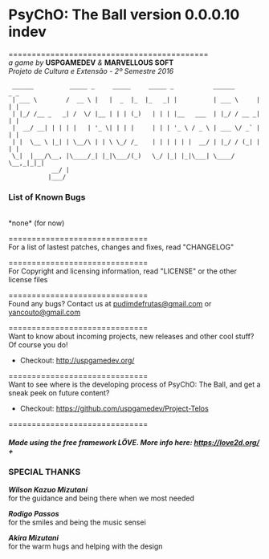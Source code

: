 
# PsyChO: The Ball version 0.0.0.10 indev
===========================================  
 *a game by* **USPGAMEDEV** *&* **MARVELLOUS SOFT**  
 *Projeto de Cultura e Extensão - 2º Semestre 2016*  

```
 ______          _____ _     _____     _____ _           ______       _ _
 | ___ \        /  __ \ |   |  _  |_  |_   _| |          | ___ \     | | |
 | |_/ /__ _   _| /  \/ |__ | | | (_)   | | | |__   ___  | |_/ / __ _| | |
 |  __/ __| | | | |   | '_ \| | | |     | | | '_ \ / _ \ | ___ \/ _` | | |
 | |  \__ \ |_| | \__/\ | | \ \_/ /_    | | | | | |  __/ | |_/ / (_| | | |
 \_|  |___/\__, |\____/_| |_|\___/(_)   \_/ |_| |_|\___| \____/ \__,_|_|_|
            __/ |
           |___/

```

### List of Known Bugs  
<br>
*none* (for now)

==============================  
For a list of lastest patches, changes and fixes, read "CHANGELOG"

==============================  
For Copyright and licensing information, read "LICENSE" or  the other license files

==============================  
Found any bugs? Contact us at pudimdefrutas@gmail.com or yancouto@gmail.com

==============================  
Want to know about incoming projects, new releases and other cool stuff? Of course you do!

+ Checkout: http://uspgamedev.org/

==============================  
Want to see where is the developing process of PsyChO: The Ball, and get a sneak peek on future content?

+ Checkout: https://github.com/uspgamedev/Project-Telos

==============================
##### Made using the free framework LÖVE. More info here: https://love2d.org/ +

### **SPECIAL THANKS**

***Wilson Kazuo Mizutani***  
for the guidance and being there when we most needed

***Rodigo Passos***  
for the smiles and being the music sensei

***Akira Mizutani***  
for the warm hugs and helping with the design
